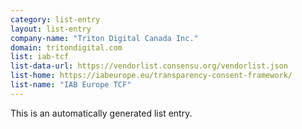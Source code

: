```yaml
---
category: list-entry
layout: list-entry
company-name: "Triton Digital Canada Inc."
domain: tritondigital.com
list: iab-tcf
list-data-url: https://vendorlist.consensu.org/vendorlist.json
list-home: https://iabeurope.eu/transparency-consent-framework/
list-name: "IAB Europe TCF"
---
```


This is an automatically generated list entry.
